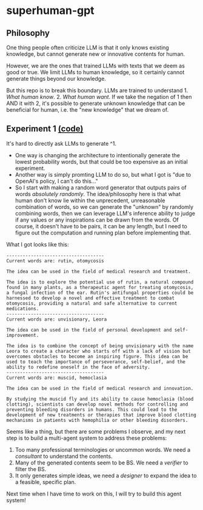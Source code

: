 # superhuman-gpt

## Philosophy

One thing people often criticize LLM is that it only knows existing knowledge, but cannot generate new or innovative contents for human.  

However, we are the ones that trained LLMs with texts that we deem as good or true. We limit LLMs to human knowledge, so it certainly cannot generate things beyond our knowledge.  

But this repo is to break this boundary. LLMs are trained to understand 1. _What human know_. 2. _What human want_. If we take the negation of 1 then AND it with 2, it's possible to 
generate unknown knowledge that can be beneficial for human, i.e. the "new knowledge" that we dream of.

## Experiment 1 [(code)](https://github.com/ScottLinnn/superhuman-gpt/tree/experiment-1)

It's hard to directly ask LLMs to generate ^1. 

- One way is changing the architecture to intentionally generate the lowest probability words, but that could be too expensive as an initial experiment.
- Another way is simply promting LLM to do so, but what I got is "due to OpenAI's policy, I can't do this..."
- So I start with making a random word generator that outputs pairs of words _absolutely randomly_. The idea/philosophy here is that what human don't know lie within the unprecedent, unreasonable combination of
words, so we can generate the "unknown" by randomly combining words, then we can leverage LLM's inference ability to judge if any values or any inspirations can be drawn from the words. Of course, it doesn't have to be
pairs, it can be any length, but I need to figure out the computation and running plan before implementing that.

What I got looks like this: 

```
------------------------------------
Current words are: rutin, otomycosis

The idea can be used in the field of medical research and treatment.

The idea is to explore the potential use of rutin, a natural compound found in many plants, as a therapeutic agent for treating otomycosis, a fungal infection of the ear. Rutin's antifungal properties could be harnessed to develop a novel and effective treatment to combat otomycosis, providing a natural and safe alternative to current medications.
------------------------------------
Current words are: unvisionary, Leora

The idea can be used in the field of personal development and self-improvement.

The idea is to combine the concept of being unvisionary with the name Leora to create a character who starts off with a lack of vision but overcomes obstacles to become an inspiring figure. This idea can be used to teach the importance of perseverance, self-belief, and the ability to redefine oneself in the face of adversity.
------------------------------------
Current words are: muscid, hemoclasia

The idea can be used in the field of medical research and innovation.

By studying the muscid fly and its ability to cause hemoclasia (blood clotting), scientists can develop novel methods for controlling and preventing bleeding disorders in humans. This could lead to the development of new treatments or therapies that improve blood clotting mechanisms in patients with hemophilia or other bleeding disorders.
```

Seems like a thing, but there are some problems I observe, and my next step is to build a multi-agent system to address these problems:

1. Too many professional terminologies or uncommon words. We need a _consultant_ to understand the contents.
2. Many of the generated contents seem to be BS. We need a _verifier_ to filter the BS.
3. It only generates simple ideas, we need a _designer_ to expand the idea to a feasible, specific plan.

Next time when I have time to work on this, I will try to build this agent system!

